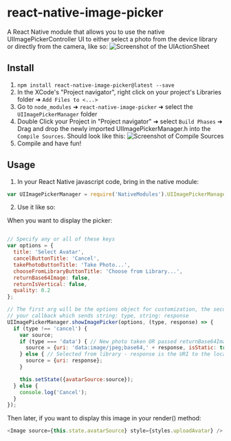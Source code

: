# react-native-image-picker
A React Native module that allows you to use the native UIImagePickerController UI to either select a photo from the device library or directly from the camera, like so:
![Screenshot of the UIActionSheet](https://github.com/marcshilling/react-native-image-picker/blob/master/AlertSheetImage.jpg)

## Install
1. `npm install react-native-image-picker@latest --save`
2. In the XCode's "Project navigator", right click on your project's Libraries folder ➜ `Add Files to <...>`
3. Go to `node_modules` ➜ `react-native-image-picker` ➜ select the `UIImagePickerManager` folder
4. Double Click your Project in "Project navigator" ➜ select `Build Phases` ➜ Drag and drop the newly imported UIImagePickerManager.h into the `Compile Sources`. Should look like this: 
![Screenshot of Compile Sources](https://cloud.githubusercontent.com/assets/32771/9377979/e5381fa4-471d-11e5-86e8-9aca42c8a3f8.png)
5. Compile and have fun!

## Usage
1. In your React Native javascript code, bring in the native module:

  ```javascript
var UIImagePickerManager = require('NativeModules').UIImagePickerManager;
  ```
2. Use it like so:

  When you want to display the picker:
  ```javascript

  // Specify any or all of these keys
  var options = {
    title: 'Select Avatar',
    cancelButtonTitle: 'Cancel',
    takePhotoButtonTitle: 'Take Photo...',
    chooseFromLibraryButtonTitle: 'Choose from Library...',
    returnBase64Image: false,
    returnIsVertical: false,
    quality: 0.2
  };

  // The first arg will be the options object for customization, the second is
  // your callback which sends string: type, string: response
  UIImagePickerManager.showImagePicker(options, (type, response) => {
    if (type !== 'cancel') {
      var source;
      if (type === 'data') { // New photo taken OR passed returnBase64Image true -  response is the 64 bit encoded image data string
        source = {uri: 'data:image/jpeg;base64,' + response, isStatic: true};
      } else { // Selected from library - response is the URI to the local file asset
        source = {uri: response};
      }

      this.setState({avatarSource:source});
    } else {
      console.log('Cancel');
    }
  });
  ```
  Then later, if you want to display this image in your render() method:
  ```javascript
  <Image source={this.state.avatarSource} style={styles.uploadAvatar} />
  ```
